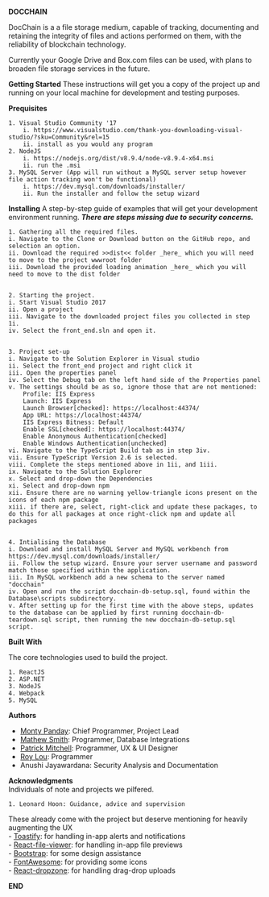 __DOCCHAIN__

DocChain is a a file storage medium, capable of tracking, documenting and retaining the integrity of files and actions performed on them, with the reliability of blockchain technology.

Currently your Google Drive and Box.com files can be used, with plans to broaden file storage services in the future.

__Getting Started__
These instructions will get you a copy of the project up and running on your local machine for development and testing purposes. 

__Prequisites__

	1. Visual Studio Community '17
		i. https://www.visualstudio.com/thank-you-downloading-visual-studio/?sku=Community&rel=15
		ii. install as you would any program
	2. NodeJS
		i. https://nodejs.org/dist/v8.9.4/node-v8.9.4-x64.msi
		ii. run the .msi
	3. MySQL Server (App will run without a MySQL server setup however file action tracking won't be functional)
		i. https://dev.mysql.com/downloads/installer/
		ii. Run the installer and follow the setup wizard
	
__Installing__
A step-by-step guide of examples that will get your development environment running. __*There are steps missing due to security concerns.*__

	1. Gathering all the required files.  
	i. Navigate to the Clone or Download button on the GitHub repo, and selection an option.  
	ii. Download the required >>dist<< folder _here_ which you will need to move to the project wwwroot folder  
	iii. Download the provided loading animation _here_ which you will need to move to the dist folder  
	
	
	2. Starting the project.  
	i. Start Visual Studio 2017  
	ii. Open a project  
	iii. Navigate to the downloaded project files you collected in step 1i.   
	iv. Select the front_end.sln and open it.  
	
	
	3. Project set-up  
	i. Navigate to the Solution Explorer in Visual studio  
	ii. Select the front_end project and right click it  
	iii. Open the properties panel  
	iv. Select the Debug tab on the left hand side of the Properties panel  
	v. The settings should be as so, ignore those that are not mentioned:  
		Profile: IIS Express  
		Launch: IIS Express  
		Launch Browser[checked]: https://localhost:44374/  
		App URL: https://localhost:44374/  
		IIS Express Bitness: Default  
		Enable SSL[checked]: https://localhost:44374/  
		Enable Anonymous Authentication[checked]  
		Enable Windows Authentication[unchecked]  
	vi. Navigate to the TypeScript Build tab as in step 3iv.  
	vii. Ensure TypeScript Version 2.6 is selected.  
	viii. Complete the steps mentioned above in 1ii, and 1iii.  
	ix. Navigate to the Solution Explorer  
	x. Select and drop-down the Dependencies    
	xi. Select and drop-down npm  
	xii. Ensure there are no warning yellow-triangle icons present on the icons of each npm package  
	xiii. if there are, select, right-click and update these packages, to do this for all packages at once right-click npm and update all packages  
	
	
	4. Intialising the Database  
	i. Download and install MySQL Server and MySQL workbench from https://dev.mysql.com/downloads/installer/
	ii. Follow the setup wizard. Ensure your server username and password match those specified within the application.
	iii. In MySQL workbench add a new schema to the server named "docchain"
	iv. Open and run the script docchain-db-setup.sql, found within the Database\scripts subdirectory.
	v. After setting up for the first time with the above steps, updates to the database can be applied by first running docchain-db-teardown.sql script, then running the new docchain-db-setup.sql script.

	
__Built With__

The core technologies used to build the project.

	1. ReactJS
	2. ASP.NET
	3. NodeJS
	4. Webpack
	5. MySQL

__Authors__

- [Monty Panday](https://github.com/montypanday): Chief Programmer, Project Lead 			
- [Mathew Smith](https://github.com/smmath): Programmer, Database Integrations		
- [Patrick Mitchell](https://github.com/pgmitche): Programmer, UX & UI Designer		
- [Roy Lou](https://github.com/LGNRoy): Programmer									
- Anushi Jayawardana: Security Analysis and Documentation
	
__Acknowledgments__  
Individuals of note and projects we pilfered.

	1. Leonard Hoon: Guidance, advice and supervision

These already come with the project but deserve mentioning for heavily augmenting the UX  
	- [Toastify](https://www.npmjs.com/package/react-toastify): for handling in-app alerts and notifications  
	- [React-file-viewer](https://www.npmjs.com/package/react-file-viewer): for handling in-app file previews  
	- [Bootstrap](https://www.npmjs.com/package/react-bootstrap): for some design assistance  
	- [FontAwesome](https://www.npmjs.com/package/font-awesome): for providing some icons  
	- [React-dropzone](https://www.npmjs.com/package/react-dropzone): for handling drag-drop uploads  

__END__ 
